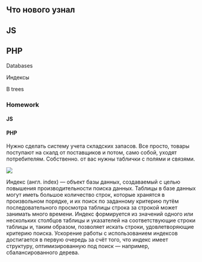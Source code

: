 ## Что нового узнал 
## JS 





## PHP 

Databases

Индексы

B trees



### Homework
#### JS 




#### PHP 
Нужно сделать систему учета складских запасов. Все просто, товары поступают на скалд от поставщиков и потом, само собой, уходят потребителям.
Собственно. от вас нужны таблички с полями и связями.

![](https://github.com/amikhailau-sc/Intership/blob/main/23_day/images/B-tree-definition.png)


 Индекс (англ. index) — объект базы данных, создаваемый с целью повышения производительности поиска данных. Таблицы в базе данных могут иметь большое количество строк, которые хранятся в произвольном порядке, и их поиск по заданному критерию путём последовательного просмотра таблицы строка за строкой может занимать много времени. Индекс формируется из значений одного или нескольких столбцов таблицы и указателей на соответствующие строки таблицы и, таким образом, позволяет искать строки, удовлетворяющие критерию поиска. Ускорение работы с использованием индексов достигается в первую очередь за счёт того, что индекс имеет структуру, оптимизированную под поиск — например, сбалансированного дерева.
